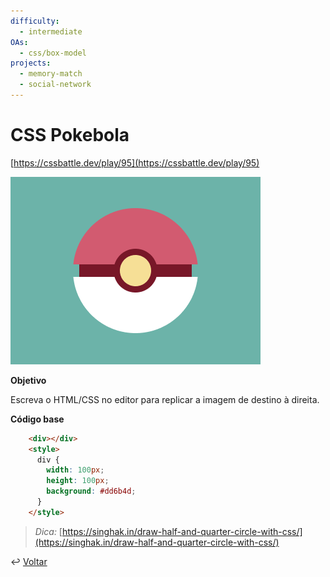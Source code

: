 ```yaml
---
difficulty:
  - intermediate
OAs:
  - css/box-model
projects:
  - memory-match
  - social-network
---
```


# CSS Pokebola

[https://cssbattle.dev/play/95](https://cssbattle.dev/play/95)

![Pokebola](css_pokeball.png)

__Objetivo__

Escreva o HTML/CSS no editor para replicar a imagem de destino à direita.

__Código base__

```html
    <div></div>
    <style>
      div {
        width: 100px;
        height: 100px;
        background: #dd6b4d;
      }
    </style>
```

> *Dica:* [https://singhak.in/draw-half-and-quarter-circle-with-css/](https://singhak.in/draw-half-and-quarter-circle-with-css/)

↩️ [Voltar](../../README.md)
